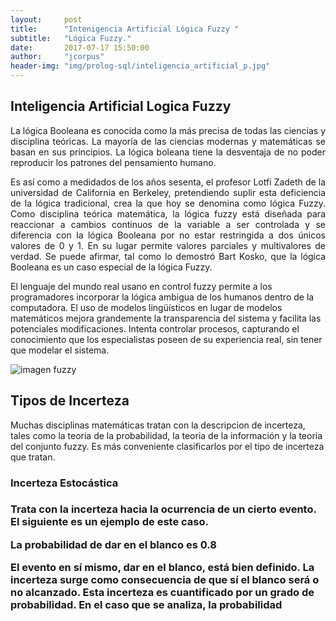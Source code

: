 ```yaml
---
layout:     post
title:      "Intenigencia Artificial Lógica Fuzzy "
subtitle:   "Lógica Fuzzy."
date:       2017-07-17 15:50:00
author:     "jcorpus"
header-img: "img/prolog-sql/inteligencia_artificial_p.jpg"
---
```


<h2 class="section-heading">Inteligencia Artificial Logica Fuzzy</h2>
<p style="text-align:justify;">La lógica Booleana es conocida como la más precisa de todas las ciencias y disciplina teóricas. La mayoría de las ciencias modernas
y matemáticas se basan en sus principios. La lógica boleana tiene la desventaja de no poder reproducir los patrones del pensamiento humano.
</p>
<p style="text-align:justify;">Es así como a medidados de los años sesenta, el profesor Lotfi Zadeth de la universidad de California en Berkeley, pretendiendo suplir esta deficiencia de la
lógica tradicional, crea la que hoy se denomina como lógica Fuzzy.
Como disciplina teórica matemática, la lógica fuzzy está diseñada para reaccionar a cambios continuos de la variable a ser controlada y se
diferencia con la lógica Booleana por no estar restringida a dos únicos valores de 0 y 1. En su lugar permite valores parciales y multivalores
de verdad. Se puede afirmar, tal como lo demostró Bart Kosko, que la lógica Booleana es un caso especial de la lógica Fuzzy.
</p>
<p>El lenguaje del mundo real usano en control fuzzy permite a los programadores incorporar la lógica ambigua de los humanos dentro de la computadora. El uso de modelos lingüísticos en lugar de modelos matemáticos mejora grandemente la transparencia del sistema y facilita las potenciales modificaciones. Intenta controlar procesos, capturando el conocimiento que los especialistas poseen de su experiencia real, sin tener que modelar el sistema. </p>

<img style="  display: block;margin-left: auto;margin-right: auto " src="{{ site.baseurl }}/img/prolog-sql/logica-fuzzy.gif" alt="imagen fuzzy">


<h2>Tipos de Incerteza</h2>
<p>Muchas disciplinas matemáticas tratan con la descripcion de incerteza, tales como la teoria de la probabilidad, la teoria de
la información y la teoría del conjunto fuzzy. Es más conveniente clasificarlos por el tipo de incerteza que tratan.</p>
<h3>Incerteza Estocástica<h3>
<p>Trata con la incerteza hacia la ocurrencia de un cierto evento. El siguiente es un ejemplo de este caso.</p>
<p>La probabilidad de dar en el blanco es 0.8</p>
<p>El evento en sí mismo, dar en el blanco, está bien definido. La incerteza surge como consecuencia de que sí el blanco será o no alcanzado. Esta incerteza es cuantificado por un grado de probabilidad. En el caso que se analiza, la probabilidad </p>



